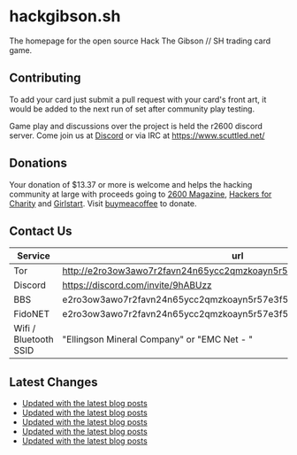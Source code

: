 # hackgibson.sh
The homepage for the open source Hack The Gibson // SH trading card game.


## Contributing

To add your card just submit a pull request with your card's front art, it would be added to the next run of set after community play testing.

Game play and discussions over the project is held the r2600 discord server. Come join us at [Discord](https://discord.com/invite/9hABUzz) or via IRC at https://www.scuttled.net/


## Donations

Your donation of $13.37 or more is welcome and helps the hacking community at large with proceeds going to [2600 Magazine](https://2600.com/), [Hackers for Charity](https://hackersforcharity.org) and [Girlstart](https://girlstart.org).  Visit [buymeacoffee](https://www.buymeacoffee.com/hackgibson.sh) to donate.


## Contact Us

Service | url
-|-
Tor | http://e2ro3ow3awo7r2favn24n65ycc2qmzkoayn5r57e3f56nvjwdcgg32ad.onion
Discord | https://discord.com/invite/9hABUzz
BBS | e2ro3ow3awo7r2favn24n65ycc2qmzkoayn5r57e3f56nvjwdcgg32ad.onion:23
FidoNET | e2ro3ow3awo7r2favn24n65ycc2qmzkoayn5r57e3f56nvjwdcgg32ad.onion:24554
Wifi / Bluetooth SSID | "Ellingson Mineral Company" or "EMC Net - <fidonet address>"

## Latest Changes
<!-- BLOG-POST-LIST:START -->
- [Updated with the latest blog posts](https://github.com/DFW2600/hackgibson.sh/commit/e27b5d32a71c6bba0a891dab080014b88ebb631d)
- [Updated with the latest blog posts](https://github.com/DFW2600/hackgibson.sh/commit/3af32227f1bdcfb82448791509cde91984300d1f)
- [Updated with the latest blog posts](https://github.com/DFW2600/hackgibson.sh/commit/8a697af7a642e9b48e33f893e4cdfda8539e3a85)
- [Updated with the latest blog posts](https://github.com/DFW2600/hackgibson.sh/commit/ad20e243137d32eb38f77def31f509cc98769ae8)
- [Updated with the latest blog posts](https://github.com/DFW2600/hackgibson.sh/commit/ded85017db3f6be583c7a0d4316d213ee869ad21)
<!-- BLOG-POST-LIST:END -->
